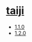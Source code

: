# [taiji](https://hpc.nih.gov/apps/taiji.html)
- [1.1.0](/high-throughput-sequencing/taiji/1.1.0)
- [1.2.0](/high-throughput-sequencing/taiji/1.2.0)
